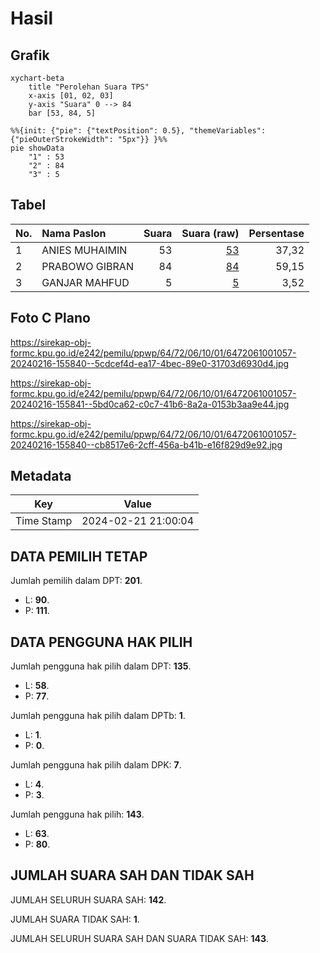 # Hasil

## Grafik

```mermaid
xychart-beta
    title "Perolehan Suara TPS"
    x-axis [01, 02, 03]
    y-axis "Suara" 0 --> 84
    bar [53, 84, 5]
```

```mermaid
%%{init: {"pie": {"textPosition": 0.5}, "themeVariables": {"pieOuterStrokeWidth": "5px"}} }%%
pie showData
    "1" : 53
    "2" : 84
    "3" : 5
```

## Tabel

| No. | Nama Paslon    | Suara | Suara (raw) | Persentase |
|:--- |:-------------- | -----:| -----------:| ----------:|
| 1   | ANIES MUHAIMIN | 53    | [53][p-1]   | 37,32      |
| 2   | PRABOWO GIBRAN | 84    | [84][p-2]   | 59,15      |
| 3   | GANJAR MAHFUD  | 5     | [5][p-3]    | 3,52       |


[p-1]: https://github.com/gigit-pemilu/pemilu-2024-64-kalimantan-timur/blob/main/pilpres/hitung-suara/sub/64-kalimantan-timur/sub/72-kota-samarinda/sub/06-sungai-kunjang/sub/1001-loa-bakung/sub/057-tps/sub/paslon-1.txt
[p-2]: https://github.com/gigit-pemilu/pemilu-2024-64-kalimantan-timur/blob/main/pilpres/hitung-suara/sub/64-kalimantan-timur/sub/72-kota-samarinda/sub/06-sungai-kunjang/sub/1001-loa-bakung/sub/057-tps/sub/paslon-2.txt
[p-3]: https://github.com/gigit-pemilu/pemilu-2024-64-kalimantan-timur/blob/main/pilpres/hitung-suara/sub/64-kalimantan-timur/sub/72-kota-samarinda/sub/06-sungai-kunjang/sub/1001-loa-bakung/sub/057-tps/sub/paslon-3.txt

## Foto C Plano

https://sirekap-obj-formc.kpu.go.id/e242/pemilu/ppwp/64/72/06/10/01/6472061001057-20240216-155840--5cdcef4d-ea17-4bec-89e0-31703d6930d4.jpg

https://sirekap-obj-formc.kpu.go.id/e242/pemilu/ppwp/64/72/06/10/01/6472061001057-20240216-155841--5bd0ca62-c0c7-41b6-8a2a-0153b3aa9e44.jpg

https://sirekap-obj-formc.kpu.go.id/e242/pemilu/ppwp/64/72/06/10/01/6472061001057-20240216-155840--cb8517e6-2cff-456a-b41b-e16f829d9e92.jpg


## Metadata

| Key        | Value               |
| ---------- | ------------------- |
| Time Stamp | 2024-02-21 21:00:04 |


## DATA PEMILIH TETAP

Jumlah pemilih dalam DPT: **201**.
 * L: **90**.
 * P: **111**.

## DATA PENGGUNA HAK PILIH

Jumlah pengguna hak pilih dalam DPT: **135**.
 * L: **58**.
 * P: **77**.

Jumlah pengguna hak pilih dalam DPTb: **1**.
 * L: **1**.
 * P: **0**.

Jumlah pengguna hak pilih dalam DPK: **7**.
 * L: **4**.
 * P: **3**.

Jumlah pengguna hak pilih: **143**.
 * L: **63**.
 * P: **80**.

## JUMLAH SUARA SAH DAN TIDAK SAH

JUMLAH SELURUH SUARA SAH: **142**.

JUMLAH SUARA TIDAK SAH: **1**.

JUMLAH SELURUH SUARA SAH DAN SUARA TIDAK SAH: **143**.



